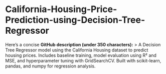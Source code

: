 # California-Housing-Price-Prediction-using-Decision-Tree-Regressor
Here’s a concise **GitHub description (under 350 characters):**  > A Decision Tree Regressor model using the California Housing dataset to predict housing prices. Includes baseline training, model evaluation using R² and MSE, and hyperparameter tuning with GridSearchCV. Built with scikit-learn, pandas, and numpy for regression analysis.
